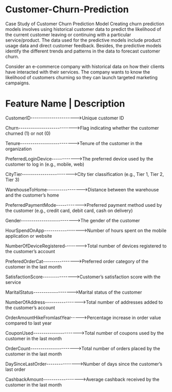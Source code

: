 # Customer-Churn-Prediction

Case Study of Customer Churn Prediction Model
Creating churn prediction models involves using historical customer data to predict the likelihood of the current customer leaving or continuing with a particular service/product. The data used for the predictive models include product usage data and direct customer feedback. Besides, the predictive models identify the different trends and patterns in the data to forecast customer churn.

Consider an e-commerce company with historical data on how their clients have interacted with their services. The company wants to know the likelihood of customers churning so they can launch targeted marketing campaigns.

# Feature Name	               |             Description

CustomerID---------------------->Unique customer ID

Churn--------------------------->Flag indicating whether the customer churned (1) or not (0)

Tenure-------------------------->Tenure of the customer in the organization

PreferredLoginDevice------------>The preferred device used by the customer to log in (e.g., mobile, web)

CityTier------------------------>City tier classification (e.g., Tier 1, Tier 2, Tier 3)

WarehouseToHome----------------->Distance between the warehouse and the customer’s home

PreferredPaymentMode------------>Preferred payment method used by the customer (e.g., credit card, debit card, cash on delivery)

Gender-------------------------->The gender of the customer

HourSpendOnApp------------------>Number of hours spent on the mobile application or website

NumberOfDeviceRegistered-------->Total number of devices registered to the customer’s account

PreferedOrderCat---------------->Preferred order category of the customer in the last month

SatisfactionScore--------------->Customer’s satisfaction score with the service

MaritalStatus------------------->Marital status of the customer

NumberOfAddress----------------->Total number of addresses added to the customer’s account

OrderAmountHikeFromlastYear----->Percentage increase in order value compared to last year

CouponUsed---------------------->Total number of coupons used by the customer in the last month

OrderCount---------------------->Total number of orders placed by the customer in the last month

DaySinceLastOrder--------------->Number of days since the customer’s last order

CashbackAmount------------------>Average cashback received by the customer in the last month

